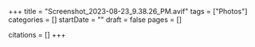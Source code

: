 +++
title = "Screenshot_2023-08-23_9.38.26_PM.avif"
tags = ["Photos"]
categories = []
startDate = ""
draft = false
pages = []

citations = []
+++
